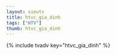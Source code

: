 ```yaml
--- 
layout: sieutv
title: htvc_gia_dinh
tags: ["HTV"]
thumb: htvc_gia_dinh
---
```

{% include tvadv key="htvc_gia_dinh" %}
